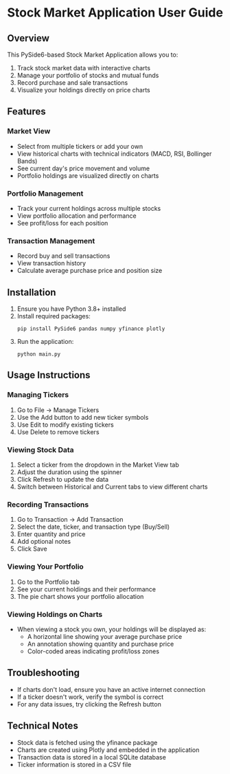 # Stock Market Application User Guide

## Overview

This PySide6-based Stock Market Application allows you to:

1. Track stock market data with interactive charts
2. Manage your portfolio of stocks and mutual funds
3. Record purchase and sale transactions
4. Visualize your holdings directly on price charts

## Features

### Market View
- Select from multiple tickers or add your own
- View historical charts with technical indicators (MACD, RSI, Bollinger Bands)
- See current day's price movement and volume
- Portfolio holdings are visualized directly on charts

### Portfolio Management
- Track your current holdings across multiple stocks
- View portfolio allocation and performance
- See profit/loss for each position

### Transaction Management
- Record buy and sell transactions
- View transaction history
- Calculate average purchase price and position size

## Installation

1. Ensure you have Python 3.8+ installed
2. Install required packages:
   ```
   pip install PySide6 pandas numpy yfinance plotly
   ```
3. Run the application:
   ```
   python main.py
   ```

## Usage Instructions

### Managing Tickers
1. Go to File → Manage Tickers
2. Use the Add button to add new ticker symbols
3. Use Edit to modify existing tickers
4. Use Delete to remove tickers

### Viewing Stock Data
1. Select a ticker from the dropdown in the Market View tab
2. Adjust the duration using the spinner
3. Click Refresh to update the data
4. Switch between Historical and Current tabs to view different charts

### Recording Transactions
1. Go to Transaction → Add Transaction
2. Select the date, ticker, and transaction type (Buy/Sell)
3. Enter quantity and price
4. Add optional notes
5. Click Save

### Viewing Your Portfolio
1. Go to the Portfolio tab
2. See your current holdings and their performance
3. The pie chart shows your portfolio allocation

### Viewing Holdings on Charts
- When viewing a stock you own, your holdings will be displayed as:
  - A horizontal line showing your average purchase price
  - An annotation showing quantity and purchase price
  - Color-coded areas indicating profit/loss zones

## Troubleshooting

- If charts don't load, ensure you have an active internet connection
- If a ticker doesn't work, verify the symbol is correct
- For any data issues, try clicking the Refresh button

## Technical Notes

- Stock data is fetched using the yfinance package
- Charts are created using Plotly and embedded in the application
- Transaction data is stored in a local SQLite database
- Ticker information is stored in a CSV file
